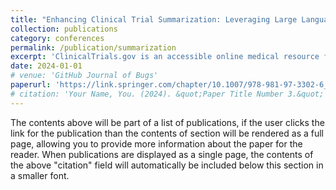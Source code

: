 ```yaml
---
title: "Enhancing Clinical Trial Summarization: Leveraging Large Language Models and Knowledge Graphs for Entity Preservation"
collection: publications
category: conferences
permalink: /publication/summarization
excerpt: 'ClinicalTrials.gov is an accessible online medical resource for researchers, healthcare professionals, and policy designers seeking detailed information on clinical trials. Summarizing these long clinical records can significantly reduce the time needed for the database users as the process transforms comprehensive information into concise synopses, preserving the essential meaning and facilitating understanding. In this paper, we employ the Bidirectional and Auto-Regressive Transformers model to generate the trials’ brief summaries. Our contributions provide new preprocessing techniques for model training, which leads to a robust summarization model. The fine-tuned model significantly enhanced ROUGE-1, ROUGE-2, and ROUGE-L F1-scores by 14%, 23%, and 20%, respectively, compared to previous studies. Additionally, we present an innovative knowledge graph based on entity classes to assess the generated summaries. This graph not only quantifies the essential entities transformed from the original text to the summaries but also provides insights into their specific order and arrangement in sentences.'
date: 2024-01-01
# venue: 'GitHub Journal of Bugs'
paperurl: 'https://link.springer.com/chapter/10.1007/978-981-97-3302-6_26'
# citation: 'Your Name, You. (2024). &quot;Paper Title Number 3.&quot; <i>GitHub Journal of Bugs</i>. 1(3).'
---
```


The contents above will be part of a list of publications, if the user clicks the link for the publication than the contents of section will be rendered as a full page, allowing you to provide more information about the paper for the reader. When publications are displayed as a single page, the contents of the above "citation" field will automatically be included below this section in a smaller font.
